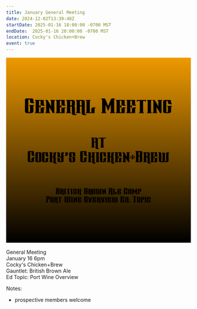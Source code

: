 ```yaml
---
title: January General Meeting
date: 2024-12-02T13:39:48Z
startDate: 2025-01-16 18:00:00 -0700 MST
endDate:  2025-01-16 20:00:00 -0700 MST
location: Cocky's Chicken+Brew
event: true
---
```


![image](event.png)
 
General Meeting  
January 16 6pm  
Cocky's Chicken+Brew  
Gauntlet: British Brown Ale  
Ed Topic: Port Wine Overview  
  
Notes:  
  
  * prospective members welcome  
  
